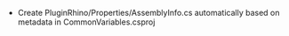 
  * Create PluginRhino/Properties/AssemblyInfo.cs automatically based on metadata in CommonVariables.csproj
